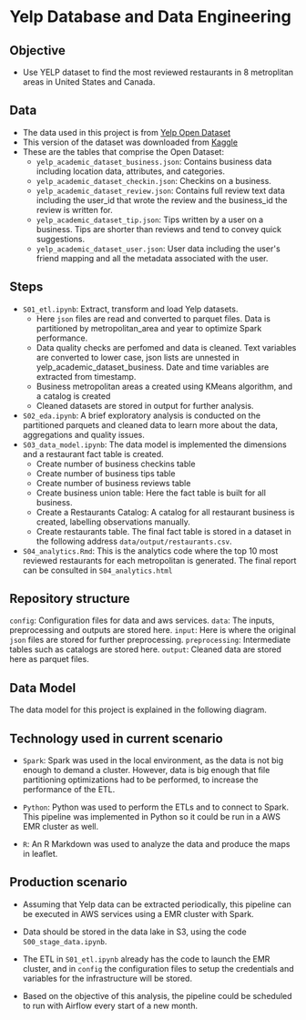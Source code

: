 # Yelp Database and Data Engineering 

## Objective 

- Use YELP dataset to find the most reviewed restaurants in 8 metroplitan areas in United States and Canada.

## Data

- The data used in this project is from  [Yelp Open Dataset](https://www.yelp.com/dataset)
- This version of the dataset was downloaded from [Kaggle](https://www.yelp.com/dataset)
- These are the tables that comprise the Open Dataset:
    + `yelp_academic_dataset_business.json`: Contains business data including location data, attributes, and categories.
    + `yelp_academic_dataset_checkin.json`: Checkins on a business.
    + `yelp_academic_dataset_review.json`: Contains full review text data including the user_id that wrote the review and the business_id the review is written for.
    + `yelp_academic_dataset_tip.json`: Tips written by a user on a business. Tips are shorter than reviews and tend to convey quick suggestions.
    + `yelp_academic_dataset_user.json`: User data including the user's friend mapping and all the metadata associated with the user.

## Steps

- `S01_etl.ipynb`: Extract, transform and load Yelp datasets.
    + Here `json` files are read and converted to parquet files. Data is partitioned by metropolitan_area and year to optimize Spark performance.
    + Data quality checks are perfomed and data is cleaned. Text variables are converted to lower case, json lists are unnested in yelp_academic_dataset_business. Date and time variables are extracted from timestamp.
    + Business metropolitan areas a created using KMeans algorithm, and a catalog is created
    + Cleaned datasets are stored in output for further analysis.
- `S02_eda.ipynb`: A brief exploratory analysis is conducted on the partitioned parquets and cleaned data to learn more about the data, aggregations and quality issues.
- `S03_data_model.ipynb`: The data model is implemented the dimensions and a restaurant fact table is created.
    + Create number of business checkins table
    + Create number of business tips table
    + Create number of business reviews table
    + Create business union table: Here the fact table is built for all business.
    + Create a Restaurants Catalog: A catalog for all restaurant business is created, labelling observations manually.
    + Create restaurants table. The final fact table is stored in a dataset in the following address `data/output/restaurants.csv`. 
- `S04_analytics.Rmd`: This is the analytics code where the top 10 most reviewed restaurants for each metropolitan is generated. The final report can be consulted in `S04_analytics.html`

## Repository structure

`config`: Configuration files for data and aws services.
`data`: The inputs, preprocessing and outputs are stored here.
    `input`: Here is where the original `json` files are stored for further preprocessing.
    `preprocessing`: Intermediate tables such as catalogs are stored here.
    `output`: Cleaned data are stored here as parquet files.

## Data Model
 
The data model for this project is explained in the following diagram.

## Technology used in current scenario

- `Spark`: Spark was used in the local environment, as the data is not big enough to demand a cluster. However, data is big enough that file partitioning optimizations had to be performed, to increase the performance of the ETL.

- `Python`: Python was used to perform the ETLs and to connect to Spark. This pipeline was implemented in Python so it could be run in a AWS EMR cluster as well.

- `R`: An R Markdown was used to analyze the data and produce the maps in leaflet.

## Production scenario

- Assuming that Yelp data can be extracted periodically, this pipeline can be executed in AWS services using a EMR cluster with Spark.

- Data should be stored in the data lake in S3, using the code `S00_stage_data.ipynb`.

- The ETL in `S01_etl.ipynb` already has the code to launch the EMR cluster, and in `config` the configuration files to setup the credentials and variables for the infrastructure will be stored.

- Based on the objective of this analysis, the pipeline could be scheduled to run with Airflow every start of a new month.